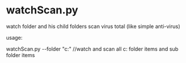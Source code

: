 # watchScan.py
watch folder and his child folders scan virus total (like simple anti-virus)

usage:

watchScan.py --folder "c:"
//watch and scan all c: folder items and sub folder items

